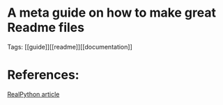 # A meta guide on how to make great Readme files

Tags: [[guide]][[readme]][[documentation]]

# References:

[RealPython article](https://realpython.com/readme-python-project/)
